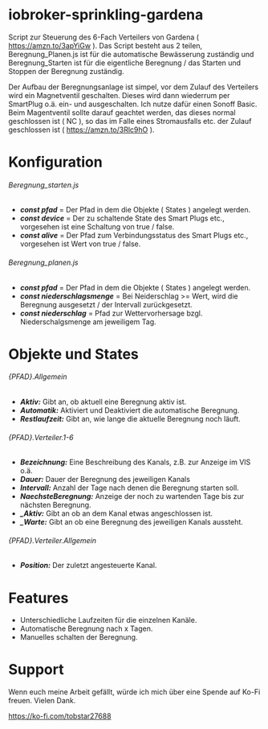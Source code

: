 # iobroker-sprinkling-gardena

Script zur Steuerung des 6-Fach Verteilers von Gardena ( https://amzn.to/3apYiGw ).
Das Script besteht aus 2 teilen, Beregnung_Planen.js ist für die automatische Bewässerung zuständig und Beregnung_Starten ist für die eigentliche Beregnung / das Starten und Stoppen der Beregnung zuständig.

Der Aufbau der Beregnungsanlage ist simpel, vor dem Zulauf des Verteilers wird ein Magnetventil geschalten. Dieses wird dann wiederrum per SmartPlug o.ä. ein- und ausgeschalten. Ich nutze dafür einen Sonoff Basic. Beim Magentventil sollte darauf geachtet werden, das dieses normal geschlossen ist ( NC ), so das im Falle eines Stromausfalls etc. der Zulauf geschlossen ist ( https://amzn.to/3Rlc9hO ).

# Konfiguration

###### Beregnung_starten.js

- ***const pfad*** = Der Pfad in dem die Objekte ( States ) angelegt werden.
- ***const device*** = Der zu schaltende State des Smart Plugs etc., vorgesehen ist eine Schaltung von true / false.
- ***const alive*** = Der Pfad zum Verbindungsstatus des Smart Plugs etc., vorgesehen ist Wert von true / false.

###### Beregnung_planen.js

- ***const pfad*** = Der Pfad in dem die Objekte ( States ) angelegt werden.
- ***const niederschlagsmenge*** = Bei Neiderschlag >= Wert, wird die Beregnung ausgesetzt / der Intervall zurückgesetzt.
- ***const niederschlag*** = Pfad zur Wettervorhersage bzgl. Niederschalgsmenge am jeweiligem Tag.

# Objekte und States

###### {PFAD}.Allgemein

- ***Aktiv:*** Gibt an, ob aktuell eine Beregnung aktiv ist.
- ***Automatik:*** Aktiviert und Deaktiviert die automatische Beregnung.
- ***Restlaufzeit:*** Gibt an, wie lange die aktuelle Beregnung noch läuft.

###### {PFAD}.Verteiler.1-6

- ***Bezeichnung:*** Eine Beschreibung des Kanals, z.B. zur Anzeige im VIS o.ä.
- ***Dauer:*** Dauer der Beregnung des jeweiligen Kanals
- ***Intervall:*** Anzahl der Tage nach denen die Beregnung starten soll.
- ***NaechsteBeregnung:*** Anzeige der noch zu wartenden Tage bis zur nächsten Beregnung.
- ***_Aktiv:*** Gibt an ob an dem Kanal etwas angeschlossen ist.
- ***_Warte:*** Gibt an ob eine Beregnung des jeweiligen Kanals aussteht.

###### {PFAD}.Verteiler.Allgemein

- ***Position:*** Der zuletzt angesteuerte Kanal.

# Features

- Unterschiedliche Laufzeiten für die einzelnen Kanäle.
- Automatische Beregnung nach x Tagen.
- Manuelles schalten der Beregnung.

# Support

Wenn euch meine Arbeit gefällt, würde ich mich über eine Spende auf Ko-Fi freuen. 
Vielen Dank.

https://ko-fi.com/tobstar27688
